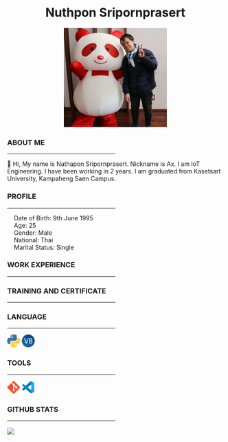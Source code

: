 
<h1 align="center">Nuthpon Sripornprasert</h1>
<p align="center">
<img src="picture/my_picture.jpg" alt="drawing" width="240" height="230"/>
</p>

<h3>ABOUT ME</h3>
<hr style="width:50%">
<p>👋 Hi, My name is Nathapon Sripornprasert. Nickname is Ax. I am IoT Engineering. I have been working in 2 years. I am graduated from Kasetsart University, Kampaheng Saen Campus. </p>

<h3>PROFILE</h3>
<hr style="width:50%">
<p>
&nbsp;&nbsp;&nbsp;&nbsp;Date of Birth: 9th June 1995<br>
&nbsp;&nbsp;&nbsp;&nbsp;Age: 25<br>
&nbsp;&nbsp;&nbsp;&nbsp;Gender: Male<br>
&nbsp;&nbsp;&nbsp;&nbsp;National: Thai<br>
&nbsp;&nbsp;&nbsp;&nbsp;Marital Status: Single<br>
</p>
  

<h3>WORK EXPERIENCE</h3>
<hr style="width:50%">

<h3>TRAINING AND CERTIFICATE</h3>
<hr style="width:50%">


<h3>LANGUAGE</h3>
<hr style="width:50%">
<code><img height="30" src="picture/python.png"></code>
<code><img height="30" src="picture/vbnet.png"></code>

<h3>TOOLS</h3>
<hr style="width:50%">
<code><img height="30" src="picture/git.png"></code>
<code><img height="30" src="picture/vscode.png"></code>

<h3>GITHUB STATS</h3>
<hr style="width:50%">
<a href="https://github.com/Nathapons/github-readme-stats">
  <!-- Change the `github-readme-stats.anuraghazra1.vercel.app` to `github-readme-stats.vercel.app`  -->
  <img align="center" src="https://github-readme-stats.vercel.app/api/top-langs/?username=Nathapons&layout=compact&theme=material-palenight" />
</a>
